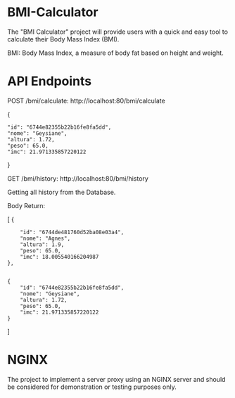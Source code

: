# BMI-Calculator
The "BMI Calculator" project will provide users with a quick and easy tool to calculate their Body Mass Index (BMI).

BMI: Body Mass Index, a measure of body fat based on height and weight.


# API Endpoints

POST /bmi/calculate: http://localhost:80/bmi/calculate

{

    "id": "6744e82355b22b16fe8fa5dd",
    "nome": "Geysiane",
    "altura": 1.72,
    "peso": 65.0,
    "imc": 21.971335857220122
}



GET /bmi/history: http://localhost:80/bmi/history

Getting all history from the Database.

Body Return:

[
    {  
    
        "id": "6744de481760d52ba08e03a4",
        "nome": "Agnes",
        "altura": 1.9,
        "peso": 65.0,
        "imc": 18.005540166204987
    },

    
    {
        "id": "6744e82355b22b16fe8fa5dd",
        "nome": "Geysiane",
        "altura": 1.72,
        "peso": 65.0,
        "imc": 21.971335857220122
    }
]


# NGINX
The project to implement a server proxy using an NGINX server and should be considered for demonstration or testing purposes only.
